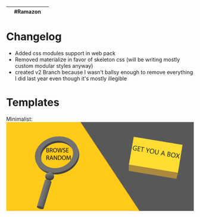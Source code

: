 |     | #Ramazon |     |
| --- | :------: | --: |


# Changelog

* Added css modules support in web pack
* Removed materialize in favor of skeleton css (will be writing mostly custom modular styles anyway)
* created v2 Branch because I wasn't ballsy enough to remove everything I did last year even though it's mostly illegible

# Templates

Minimalist:
![minimalist](./public/assets/images/boxofzon.png)
